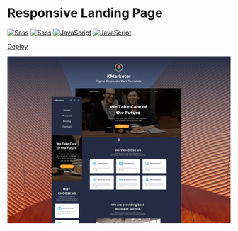# Responsive Landing Page

[<img src="https://img.shields.io/badge/Html5-e44d26?style=for-the-badge&logo=html5&logoColor=white" alt="Sass" title="Sass" height="25" />][tech_tools_anchor]
[<img src="https://img.shields.io/badge/Sass-CC6699?style=for-the-badge&logo=sass&logoColor=white" alt="Sass" title="Sass" height="25" />][tech_tools_anchor]
[<img src="https://img.shields.io/badge/JavaScript-323330?style=for-the-badge&logo=javascript&logoColor=F7DF1E" alt="JavaScript" title="JavaScript" height="25" />][tech_tools_anchor]
[<img src="https://img.shields.io/badge/ViteJs-323330?style=for-the-badge&logo=vite&logoColor=F7DF1E" alt="JavaScript" title="JavaScript" height="25" />][tech_tools_anchor]

[Deploy](https://dashing-donut-e81745.netlify.app)

![Landingpage Thumbnail](./landingpage-thumbnail.png)


[tech_tools_anchor]: #hi--

